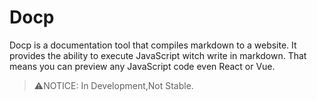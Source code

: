 # Docp

Docp is a documentation tool that compiles markdown to a  website. It provides the ability to execute JavaScript witch write in markdown. That means  you can preview any JavaScript code even React or Vue.

> ⚠️NOTICE: In Development,Not Stable.